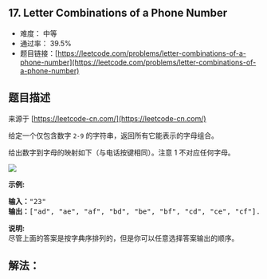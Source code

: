 ## 17. Letter Combinations of a Phone Number

- 难度： 中等
- 通过率： 39.5%
- 题目链接：[https://leetcode.com/problems/letter-combinations-of-a-phone-number](https://leetcode.com/problems/letter-combinations-of-a-phone-number)


## 题目描述

来源于 [https://leetcode-cn.com/](https://leetcode-cn.com/)

<p>给定一个仅包含数字&nbsp;<code>2-9</code>&nbsp;的字符串，返回所有它能表示的字母组合。</p>

<p>给出数字到字母的映射如下（与电话按键相同）。注意 1 不对应任何字母。</p>

<p><img src="http://upload.wikimedia.org/wikipedia/commons/thumb/7/73/Telephone-keypad2.svg/200px-Telephone-keypad2.svg.png"></p>

<p><strong>示例:</strong></p>

<pre><strong>输入：</strong>&quot;23&quot;
<strong>输出：</strong>[&quot;ad&quot;, &quot;ae&quot;, &quot;af&quot;, &quot;bd&quot;, &quot;be&quot;, &quot;bf&quot;, &quot;cd&quot;, &quot;ce&quot;, &quot;cf&quot;].
</pre>

<p><strong>说明:</strong><br>
尽管上面的答案是按字典序排列的，但是你可以任意选择答案输出的顺序。</p>


## 解法：